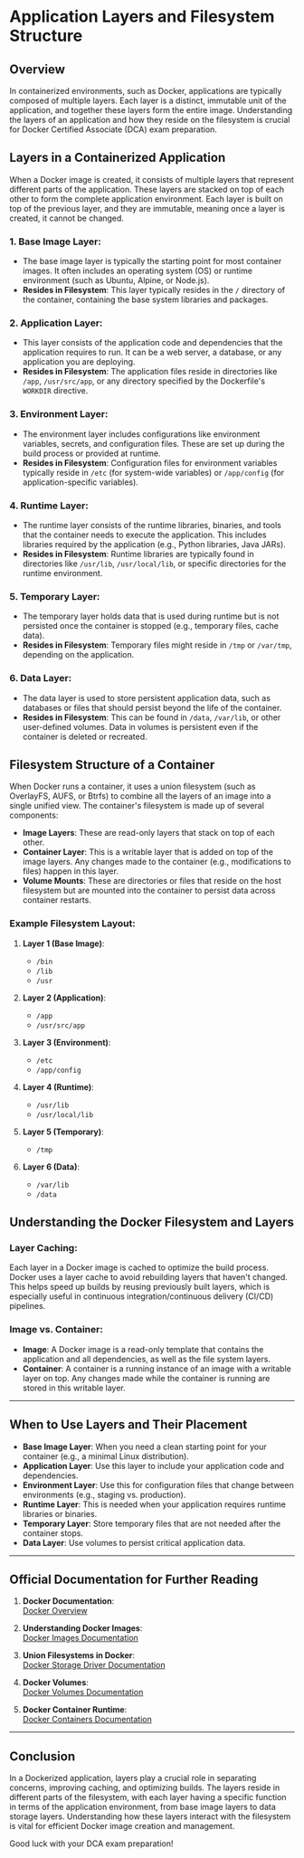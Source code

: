 # Application Layers and Filesystem Structure

## Overview

In containerized environments, such as Docker, applications are typically composed of multiple layers. Each layer is a distinct, immutable unit of the application, and together these layers form the entire image. Understanding the layers of an application and how they reside on the filesystem is crucial for Docker Certified Associate (DCA) exam preparation.

## Layers in a Containerized Application

When a Docker image is created, it consists of multiple layers that represent different parts of the application. These layers are stacked on top of each other to form the complete application environment. Each layer is built on top of the previous layer, and they are immutable, meaning once a layer is created, it cannot be changed. 

### 1. **Base Image Layer**:
- The base image layer is typically the starting point for most container images. It often includes an operating system (OS) or runtime environment (such as Ubuntu, Alpine, or Node.js).
- **Resides in Filesystem**: This layer typically resides in the `/` directory of the container, containing the base system libraries and packages.

### 2. **Application Layer**:
- This layer consists of the application code and dependencies that the application requires to run. It can be a web server, a database, or any application you are deploying.
- **Resides in Filesystem**: The application files reside in directories like `/app`, `/usr/src/app`, or any directory specified by the Dockerfile's `WORKDIR` directive.

### 3. **Environment Layer**:
- The environment layer includes configurations like environment variables, secrets, and configuration files. These are set up during the build process or provided at runtime.
- **Resides in Filesystem**: Configuration files for environment variables typically reside in `/etc` (for system-wide variables) or `/app/config` (for application-specific variables).

### 4. **Runtime Layer**:
- The runtime layer consists of the runtime libraries, binaries, and tools that the container needs to execute the application. This includes libraries required by the application (e.g., Python libraries, Java JARs).
- **Resides in Filesystem**: Runtime libraries are typically found in directories like `/usr/lib`, `/usr/local/lib`, or specific directories for the runtime environment.

### 5. **Temporary Layer**:
- The temporary layer holds data that is used during runtime but is not persisted once the container is stopped (e.g., temporary files, cache data).
- **Resides in Filesystem**: Temporary files might reside in `/tmp` or `/var/tmp`, depending on the application.

### 6. **Data Layer**:
- The data layer is used to store persistent application data, such as databases or files that should persist beyond the life of the container.
- **Resides in Filesystem**: This can be found in `/data`, `/var/lib`, or other user-defined volumes. Data in volumes is persistent even if the container is deleted or recreated.

## Filesystem Structure of a Container

When Docker runs a container, it uses a union filesystem (such as OverlayFS, AUFS, or Btrfs) to combine all the layers of an image into a single unified view. The container's filesystem is made up of several components:
- **Image Layers**: These are read-only layers that stack on top of each other.
- **Container Layer**: This is a writable layer that is added on top of the image layers. Any changes made to the container (e.g., modifications to files) happen in this layer.
- **Volume Mounts**: These are directories or files that reside on the host filesystem but are mounted into the container to persist data across container restarts.

### Example Filesystem Layout:
1. **Layer 1 (Base Image)**:
   - `/bin`
   - `/lib`
   - `/usr`

2. **Layer 2 (Application)**:
   - `/app`
   - `/usr/src/app`

3. **Layer 3 (Environment)**:
   - `/etc`
   - `/app/config`

4. **Layer 4 (Runtime)**:
   - `/usr/lib`
   - `/usr/local/lib`

5. **Layer 5 (Temporary)**:
   - `/tmp`

6. **Layer 6 (Data)**:
   - `/var/lib`
   - `/data`

## Understanding the Docker Filesystem and Layers

### Layer Caching:
Each layer in a Docker image is cached to optimize the build process. Docker uses a layer cache to avoid rebuilding layers that haven't changed. This helps speed up builds by reusing previously built layers, which is especially useful in continuous integration/continuous delivery (CI/CD) pipelines.

### Image vs. Container:
- **Image**: A Docker image is a read-only template that contains the application and all dependencies, as well as the file system layers.
- **Container**: A container is a running instance of an image with a writable layer on top. Any changes made while the container is running are stored in this writable layer.

---

## When to Use Layers and Their Placement
- **Base Image Layer**: When you need a clean starting point for your container (e.g., a minimal Linux distribution).
- **Application Layer**: Use this layer to include your application code and dependencies.
- **Environment Layer**: Use this for configuration files that change between environments (e.g., staging vs. production).
- **Runtime Layer**: This is needed when your application requires runtime libraries or binaries.
- **Temporary Layer**: Store temporary files that are not needed after the container stops.
- **Data Layer**: Use volumes to persist critical application data.

---

## Official Documentation for Further Reading

1. **Docker Documentation**:  
   [Docker Overview](https://docs.docker.com/get-started/overview/)

2. **Understanding Docker Images**:  
   [Docker Images Documentation](https://docs.docker.com/engine/reference/builder/)

3. **Union Filesystems in Docker**:  
   [Docker Storage Driver Documentation](https://docs.docker.com/storage/storagedriver/)

4. **Docker Volumes**:  
   [Docker Volumes Documentation](https://docs.docker.com/storage/volumes/)

5. **Docker Container Runtime**:  
   [Docker Containers Documentation](https://docs.docker.com/get-started/containers/)

---

## Conclusion
In a Dockerized application, layers play a crucial role in separating concerns, improving caching, and optimizing builds. The layers reside in different parts of the filesystem, with each layer having a specific function in terms of the application environment, from base image layers to data storage layers. Understanding how these layers interact with the filesystem is vital for efficient Docker image creation and management.

Good luck with your DCA exam preparation!

